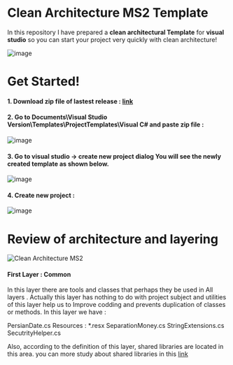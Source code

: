 # Clean Architecture MS2 Template

In this repository I have prepared a **clean architectural Template** for **visual studio** so you can start your project very quickly with clean architecture!

![image](https://user-images.githubusercontent.com/39134345/131919207-dc713e42-c128-4d9d-9ac4-8cf259bd531e.png)


# Get Started!

#### 1. Download zip file of lastest release : [link](https://github.com/MSaniee/Clean-Architecture-MS2-Template/releases/download/v0.0.1/Clean.Architecture.MS2.Template.zip)

#### 2. Go to Documents\Visual Studio Version\Templates\ProjectTemplates\Visual C#  and paste zip file :

![image](https://user-images.githubusercontent.com/39134345/131916769-ea1fd24d-c69b-4bab-ba16-6c35b39e8688.png)


#### 3. Go to visual studio -> create new project dialog You will see the newly created template as shown below.

![image](https://user-images.githubusercontent.com/39134345/131917467-d8c6311b-d1e6-43f8-859e-7c0945810de0.png)


#### 4. Create new project :

![image](https://user-images.githubusercontent.com/39134345/131917685-3a226c8b-6f03-4e4e-a96f-d4f5b81a08bc.png)





# Review of architecture and layering

![Clean Architecture MS2](https://user-images.githubusercontent.com/39134345/131918266-f90f9b9c-0195-4067-9729-28920be57dd8.png)


#### First Layer : Common

In this layer there are tools and classes that perhaps they be used in All layers . Actually this layer has nothing to do with project subject and utilities of this layer help us to Improve codding and prevents duplication of classes or methods.
In this layer we have :

PersianDate.cs 
Resources : *.resx
SeparationMoney.cs
StringExtensions.cs
SecutrityHelper.cs

Also, according to the definition of this layer, shared libraries are located in this area. you can more study about shared libraries in this [link](https://dev.to/rionmonster/sharing-is-caring-using-shared-projects-in-aspnet-e17)




